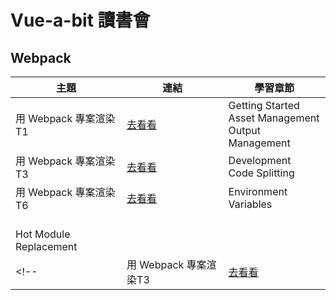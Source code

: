 # Vue-a-bit 讀書會

## Webpack
|主題|連結|學習章節|
|---|---|---|
|用 Webpack 專案渲染T1|[去看看](./t1)|Getting Started<br>Asset Management<br>Output Management|
|用 Webpack 專案渲染T3|[去看看](./t3)|Development<br>Code Splitting|
|用 Webpack 專案渲染T6|[去看看](./t6)|Environment Variables
<br>Hot Module Replacement|
<!-- |用 Webpack 專案渲染T3|[去看看](https://github.com/DeepJavaScript/vite-a-bit/tree/Jinwen/t3)|<br>Tree Shaking<br>Production| -->